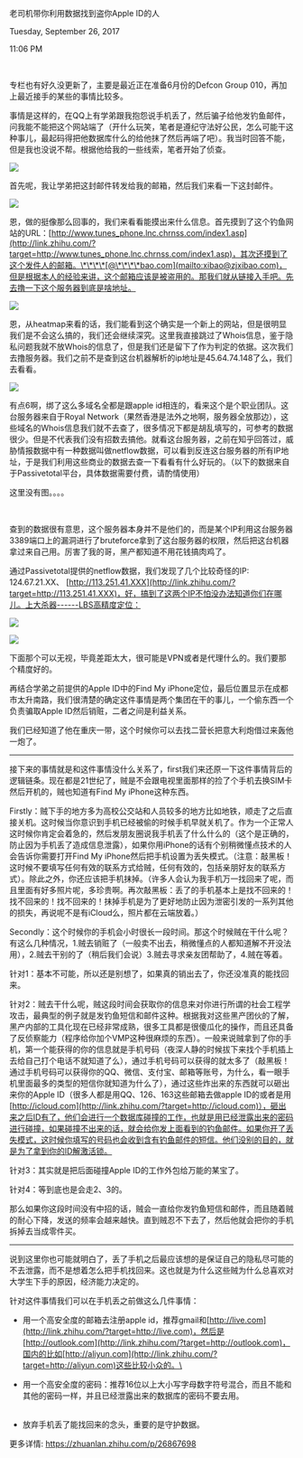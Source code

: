 老司机带你利用数据找到盗你Apple ID的人

Tuesday, September 26, 2017

11:06 PM

 

专栏也有好久没更新了，主要是最近正在准备6月份的Defcon Group 010，再加上最近接手的某些的事情比较多。

事情是这样的，在QQ上有学弟跟我抱怨说手机丢了，然后骗子给他发钓鱼邮件，问我能不能把这个网站端了（开什么玩笑，笔者是遵纪守法好公民，怎么可能干这种事儿，最起码得把他数据库什么的给他抹了然后再端了吧）。我当时回答不能，但是我也没说不帮。根据他给我的一些线索，笔者开始了侦查。

![](014_老司机带你利用数据找到盗你Apple_ID的人_000.png)

首先呢，我让学弟把这封邮件转发给我的邮箱，然后我们来看一下这封邮件。

![](014_老司机带你利用数据找到盗你Apple_ID的人_001.png)

恩，做的挺像那么回事的，我们来看看能摸出来什么信息。首先摸到了这个钓鱼网站的URL：[http://www.tunes_phone.lnc.chrnss.com/index1.asp](http://link.zhihu.com/?target=http://www.tunes_phone.lnc.chrnss.com/index1.asp)，其次还摸到了这个发件人的邮箱。\*\*\*\*[@\*\*\*\*bao.com](mailto:xibao@zjxibao.com)，但是根据本人的经验来讲，这个邮箱应该是被盗用的。那我们就从链接入手吧。先去撸一下这个服务器到底是啥地址。

![](014_老司机带你利用数据找到盗你Apple_ID的人_002.png)

恩，从heatmap来看的话，我们能看到这个确实是一个新上的网站，但是很明显我们是不会这么搞的，我们还会继续深究。这里我直接跳过了Whois信息，鉴于隐私问题我就不放Whois的信息了，但是我们还是留下了作为判定的依据。这次我们去撸服务器。我们之前不是查到这台机器解析的ip地址是45.64.74.148了么，我们去看看。

![](014_老司机带你利用数据找到盗你Apple_ID的人_003.png)

有点6啊，绑了这么多域名全都是跟apple id相连的，看来这个是个职业团队。这台服务器来自于Royal Network（果然香港是法外之地啊，服务器全放那边），这些域名的Whois信息我们就不去查了，很多情况下都是胡乱填写的，可参考的数据很少。但是不代表我们没有招数去搞他。就看这台服务器，之前在知乎回答过，威胁情报数据中有一种数据叫做netflow数据，可以看到反连这台服务器的所有IP地址，于是我们利用这些商业的数据去查一下看看有什么好玩的。（以下的数据来自于Passivetotal平台，具体数据需要付费，请酌情使用）

这里没有图。。。。

 

查到的数据很有意思，这个服务器本身并不是他们的，而是某个IP利用这台服务器3389端口上的漏洞进行了bruteforce拿到了这台服务器的权限，然后把这台机器拿过来自己用。厉害了我的哥，黑产都知道不用花钱搞肉鸡了。

通过Passivetotal提供的netflow数据，我们发现了几个比较奇怪的IP: 124.67.21.XX、 [http://113.251.41.XXX](http://link.zhihu.com/?target=http://113.251.41.XXX)，好，搞到了这两个IP不怕没办法知道你们在哪儿。上大杀器------LBS高精度定位：

![](014_老司机带你利用数据找到盗你Apple_ID的人_004.png)

![](014_老司机带你利用数据找到盗你Apple_ID的人_005.png)

下面那个可以无视，毕竟差距太大，很可能是VPN或者是代理什么的。我们要那个精度好的。

再结合学弟之前提供的Apple ID中的Find My iPhone定位，最后位置显示在成都市太升南路，我们很清楚的确定这件事情是两个集团在干的事儿，一个偷东西一个负责骗取Apple ID然后销赃，二者之间是利益关系。

我们已经知道了他在重庆一带，这个时候你可以去找二营长把意大利炮借过来轰他一炮了。

------------------------------------------------------------------------------------------------------------------------------

接下来的事情就是和这件事情没什么关系了，first我们来还原一下这件事情背后的逻辑链条。现在都是21世纪了，贼是不会跟电视里面那样的捡了个手机去换SIM卡然后开机的，贼也知道有Find My iPhone这种东西。

Firstly：贼下手的地方多为高校公交站和人员较多的地方比如地铁，顺走了之后直接关机。这时候当你意识到手机已经被偷的时候手机早就关机了。作为一个正常人这时候你肯定会着急的，然后发朋友圈说我手机丢了什么什么的（这个是正确的，防止因为手机丢了造成信息泄露），如果你用iPhone的话有个别稍微懂点技术的人会告诉你需要打开Find My iPhone然后把手机设置为丢失模式。（注意：敲黑板！这时候不要填写任何有效的联系方式给贼，任何有效的，包括亲朋好友的联系方式）。除此之外，你还应该把手机抹掉。（许多人会认为我手机万一找回来了呢，而且里面有好多照片呢，多珍贵啊。再次敲黑板：丢了的手机基本上是找不回来的！找不回来的！找不回来的！抹掉手机是为了更好地防止因为泄密引发的一系列其他的损失，再说呢不是有iCloud么，照片都在云端放着。）

Secondly：这个时候你的手机会小时很长一段时间。那这个时候贼在干什么呢？有这么几种情况，1.贼去销赃了（一般卖不出去，稍微懂点的人都知道解不开没法用），2.贼去干别的了（稍后我们会说）3.贼去寻求亲友团帮助了，4.贼在等着。

针对1：基本不可能，所以还是别想了，如果真的销出去了，你还没准真的能找回来。

针对2：贼去干什么呢，贼这段时间会获取你的信息来对你进行所谓的社会工程学攻击，最典型的例子就是发钓鱼短信和邮件这种。根据我对这些黑产团伙的了解，黑产内部的工具化现在已经非常成熟，很多工具都是很傻瓜化的操作，而且还具备了反侦察能力（程序给你加个VMP这种很麻烦的东西）。一般来说贼拿到了你的手机，第一个能获得的你的信息就是手机号码（夜深人静的时候拔下来找个手机插上去给自己打个电话不就知道了么），通过手机号码可以获得的就太多了（敲黑板！通过手机号码可以获得你的QQ、微信、支付宝、邮箱等账号，为什么，看一眼手机里面最多的类型的短信你就知道为什么了），通过这些炸出来的东西就可以砸出来你的Apple ID（很多人都是用QQ、126、163这些邮箱去做apple ID的或者是用[http://icloud.com](http://link.zhihu.com/?target=http://icloud.com)），砸出来之后ID有了，他们会进行一个数据库碰撞的工作，也就是用已经泄露出来的密码进行碰撞，如果碰撞不出来的话，就会给你发上面看到的钓鱼邮件。如果你开了丢失模式，这时候你填写的号码也会收到含有钓鱼邮件的短信。他们没别的目的，就是为了拿到你的ID解激活锁。

针对3：其实就是把后面碰撞Apple ID的工作外包给万能的某宝了。

针对4：等到底也是会走2、3的。

那么如果你这段时间没有中招的话，贼会一直给你发钓鱼短信和邮件，而且随着贼的耐心下降，发送的频率会越来越快。直到贼忍不下去了，然后他就会把你的手机拆掉去当成零件买。

------------------------------------------------------------------------------------------------------------------------------

说到这里你也可能就明白了，丢了手机之后最应该想的是保证自己的隐私尽可能的不去泄露，而不是想着怎么把手机找回来。这也就是为什么这些贼为什么总喜欢对大学生下手的原因，经济能力决定的。

针对这件事情我们可以在手机丢之前做这么几件事情：

-   用一个高安全度的邮箱去注册apple id，推荐gmail和[http://live.com](http://link.zhihu.com/?target=http://live.com)，然后是[http://outlook.com](http://link.zhihu.com/?target=http://outlook.com)，国内的比如[http://aliyun.com](http://link.zhihu.com/?target=http://aliyun.com)这些比较小众的。\
     

-   用一个高安全度的密码：推荐16位以上大小写字母数字符号混合，而且不能和其他的密码一样，并且已经泄露出来的数据库的密码不要去用。\
     

-   放弃手机丢了能找回来的念头，重要的是守护数据。

更多详情: <https://zhuanlan.zhihu.com/p/26867698>
